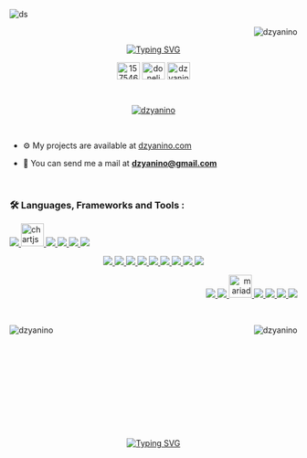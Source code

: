 ![ds](https://github.com/Dzyanino/Dzyanino/assets/111046359/b7e71098-7cf3-4a99-9615-d21832970cf8)


<p align="right"> <img src="https://komarev.com/ghpvc/?username=dzyanino&label=Profile%20views&color=0e75b6&style=flat" alt="dzyanino" /> </p>


<p align="center">
<a target="_blank" href="https://git.io/typing-svg"><img src="https://readme-typing-svg.demolab.com?font=Montserrat+Alternates&weight=600&size=28&duration=3500&pause=1500&color=0F0F0F&center=true&random=false&width=435&lines=Hi+there+%E2%B8%9C(%CB%99%EA%92%B3%E2%80%8B%CB%99+);I'm+Dzyanino;A+web+and+desktop+developer" alt="Typing SVG" /></a>
</p>
<p align="center">
<a target="_blank" href="https://stackoverflow.com/users/15754682" target="blank"><img align="center" src="https://raw.githubusercontent.com/rahuldkjain/github-profile-readme-generator/master/src/images/icons/Social/stack-overflow.svg" alt="15754682" height="30" width="40" /></a>
<a target="_blank" href="https://fb.com/donelidzyanino.manasintsoa" target="blank"><img align="center" src="https://raw.githubusercontent.com/rahuldkjain/github-profile-readme-generator/master/src/images/icons/Social/facebook.svg" alt="doneli dzyanino" height="30" width="40" /></a>
<a target="_blank" href="https://www.hackerrank.com/dzyanino" target="blank"><img align="center" src="https://raw.githubusercontent.com/rahuldkjain/github-profile-readme-generator/master/src/images/icons/Social/hackerrank.svg" alt="dzyanino" height="30" width="40" /></a>
</p>

<br />

<p align="center">
  <a target="_blank" href="https://github.com/ryo-ma/github-profile-trophy">
    <img src="https://github-profile-trophy.vercel.app/?username=dzyanino&theme=dracula&row=2&column=3&margin-w=15&margin-h=15&no-frame=true" alt="dzyanino" />
  </a>
</p>

<br />

- ⚙️ My projects are available at [dzyanino.com](dzyanino.com)

- 📧 You can send me a mail at **dzyanino@gmail.com**

<br />

<h3 align="left">🛠️ Languages, Frameworks and Tools :</h3>

<p align="left">
  <a target="_blank" href="https://getbootstrap.com" target="_blank" rel="noreferrer">
    <img src="https://skillicons.dev/icons?i=bootstrap" />
  </a>
  <a target="_blank" href="https://www.chartjs.org" target="_blank" rel="noreferrer">
    <img src="https://www.chartjs.org/media/logo-title.svg" alt="chartjs" width="40" height="40"/>
  </a>
  <a target="_blank" href="https://www.qt.io/" target="_blank" rel="noreferrer">
    <img src="https://skillicons.dev/icons?i=qt" />
  </a>
  <a target="_blank" href="https://sass-lang.com" target="_blank" rel="noreferrer">
    <img src="https://skillicons.dev/icons?i=sass" />
  </a>
  <a target="_blank" href="https://tailwindcss.com/" target="_blank" rel="noreferrer">
    <img src="https://skillicons.dev/icons?i=tailwind" />
  </a>
  <a target="_blank" href="https://vuetifyjs.com/en/" target="_blank" rel="noreferrer">
    <img src="https://skillicons.dev/icons?i=vuetify" />
  </a>
</p>
<p align="center">
  <a target="_blank" href="https://www.w3schools.com/cs/" target="_blank" rel="noreferrer">
    <img src="https://skillicons.dev/icons?i=cs" />
  </a>
  <a target="_blank" href="https://expressjs.com" target="_blank" rel="noreferrer">
    <img src="https://skillicons.dev/icons?i=expressjs" />
  </a>
  <a target="_blank" href="https://www.java.com" target="_blank" rel="noreferrer">
    <img src="https://skillicons.dev/icons?i=java" />
  </a>
  <a target="_blank" href="https://developer.mozilla.org/en-US/docs/Web/JavaScript" target="_blank" rel="noreferrer">
    <img src="https://skillicons.dev/icons?i=javascript" />
  </a>
  <a target="_blank" href="https://laravel.com/" target="_blank" rel="noreferrer">
    <img src="https://skillicons.dev/icons?i=laravel" />
  </a>
  <a target="_blank" href="https://nodejs.org" target="_blank" rel="noreferrer">
    <img src="https://skillicons.dev/icons?i=nodejs" />
  </a>
  <a target="_blank" href="https://nuxt.com/" target="_blank" rel="noreferrer">
    <img src="https://skillicons.dev/icons?i=nuxt" />
  </a>
  <a target="_blank" href="https://www.php.net" target="_blank" rel="noreferrer">
    <img src="https://skillicons.dev/icons?i=php" />
  </a>
  <a target="_blank" href="https://vuejs.org/" target="_blank" rel="noreferrer">
    <img src="https://skillicons.dev/icons?i=vue" />
  </a>
</p>
<p align="right">
  <a target="_blank" href="https://git-scm.com/" target="_blank" rel="noreferrer">
    <img src="https://skillicons.dev/icons?i=git" />
  </a>
  <a target="_blank" href="https://www.linux.org/" target="_blank" rel="noreferrer">
    <img src="https://skillicons.dev/icons?i=linux" />
  </a>
  <a target="_blank" href="https://mariadb.org/" target="_blank" rel="noreferrer">
    <img src="https://www.vectorlogo.zone/logos/mariadb/mariadb-icon.svg" alt="mariadb" width="40" height="40"/>
    </a>
  <a target="_blank" href="https://www.mongodb.com/" target="_blank" rel="noreferrer">
    <img src="https://skillicons.dev/icons?i=mongodb" />
  </a>
  <a target="_blank" href="https://www.mysql.com/" target="_blank" rel="noreferrer">
    <img src="https://skillicons.dev/icons?i=mysql" />
  </a>
  <a target="_blank" href="https://www.postgresql.org" target="_blank" rel="noreferrer">
    <img src="https://skillicons.dev/icons?i=postgresql" />
  </a>
  <a target="_blank" href="https://www.sqlite.org/" target="_blank" rel="noreferrer">
    <img src="https://skillicons.dev/icons?i=sqlite" />
  </a>
</p>

<br />

<div>
  <p><img align="left" src="https://github-readme-stats.vercel.app/api/top-langs?username=dzyanino&show_icons=true&locale=en&layout=compact" alt="dzyanino" /></p>
  <p>&nbsp;<img align="right" src="https://github-readme-stats.vercel.app/api?username=dzyanino&show_icons=true&locale=en" alt="dzyanino" /></p><br />
</div>

<br />
<br />
<br />
<br />
<br />
<br />
<br />
<br />

<p align="center">
<a href="https://git.io/typing-svg"><img src="https://readme-typing-svg.demolab.com?font=Montserrat+Alternates&weight=600&size=28&duration=3500&pause=1500&color=0F0F0F&center=true&random=false&width=435&lines=Got+a+problem+to+solve+%3F;I+can+help+right+away" alt="Typing SVG" /></a>
</p>




